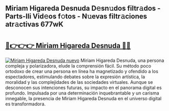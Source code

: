 ## Miriam Higareda Desnuda D𝚎sn𝚞dos filtr𝚊dos - Parts-lIi Vid𝚎os f𝚘tos - N𝚞evas filtr𝚊ciones atr𝚊ctivas 677wK

# <h2><a href="http://mbayie.tromn.icu/?c=Miriam+Higareda+Desnuda">🔗👉👉👉 Miriam Higareda Desnuda 🔗🔗</a></h2>

[![Miriam Higareda Desnuda nuevo](https://i.imgur.com/pEAQMta.gif)](http://mbayie.tromn.icu/?c=Miriam+Higareda+Desnuda)
Miriam Higareda Desnuda, una persona compleja y polarizadora, elude la comprensión fácil. Su método poco ortodoxo de crear una persona en línea ha magnetizado y ofendido a los espectadores, estimulando debates sobre la expresión artística, la moralidad y las complejidades de las sociedades virtuales. Aunque se desconocen sus intenciones futuras, su impacto en el panorama digital es profundo. Impulsada por una determinación inquebrantable y un carisma innegable, la presencia de Miriam Higareda Desnuda en el universo digital es transformadora.
